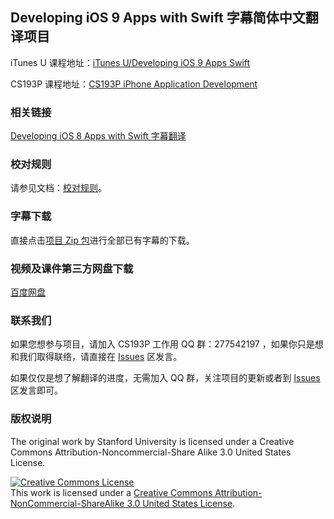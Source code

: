 Developing iOS 9 Apps with Swift 字幕简体中文翻译项目
---

iTunes U 课程地址：[iTunes U/Developing iOS 9 Apps Swift](https://itunes.apple.com/cn/course/developing-ios-9-apps-swift/id1104579961)

CS193P 课程地址：[CS193P iPhone Application Development](http://web.stanford.edu/class/cs193p/cgi-bin/drupal/)

### 相关链接

[Developing iOS 8 Apps with Swift 字幕翻译](https://github.com/X140Yu/Developing_iOS_8_Apps_With_Swift)

### 校对规则

请参见文档：[校对规则](https://github.com/X140Yu/Developing_iOS_8_Apps_With_Swift/blob/master/proofread-rules.md)。

### 字幕下载

直接点击[项目 Zip 包](https://github.com/X140Yu/Developing-iOS-9-Apps-with-Swift/archive/master.zip)进行全部已有字幕的下载。

### 视频及课件第三方网盘下载

[百度网盘]()

### 联系我们

如果您想参与项目，请加入 CS193P 工作用 QQ 群：277542197 ，如果你只是想和我们取得联络，请直接在 [Issues](https://github.com/X140Yu/Developing-iOS-9-Apps-with-Swift/issues) 区发言。

如果仅仅是想了解翻译的进度，无需加入 QQ 群，关注项目的更新或者到 [Issues](https://github.com/X140Yu/Developing-iOS-9-Apps-with-Swift/issues) 区发言即可。

### 版权说明

The original work by Stanford University is licensed under a Creative Commons Attribution-Noncommercial-Share Alike 3.0 United States License.

<a rel="license" href="http://creativecommons.org/licenses/by-nc-sa/3.0/us/"><img alt="Creative Commons License" style="border-width:0" src="https://i.creativecommons.org/l/by-nc-sa/3.0/us/88x31.png" /></a><br />This work is licensed under a <a rel="license" href="http://creativecommons.org/licenses/by-nc-sa/3.0/us/">Creative Commons Attribution-NonCommercial-ShareAlike 3.0 United States License</a>.
